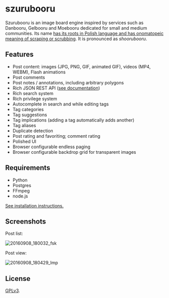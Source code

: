 # szurubooru

Szurubooru is an image board engine inspired by services such as Danbooru,
Gelbooru and Moebooru dedicated for small and medium communities. Its name [has
its roots in Polish language and has onomatopeic meaning of scraping or
scrubbing](http://sjp.pwn.pl/sjp/;2527372). It is pronounced as *shoorubooru*.

## Features

- Post content: images (JPG, PNG, GIF, animated GIF), videos (MP4, WEBM), Flash animations
- Post comments
- Post notes / annotations, including arbitrary polygons
- Rich JSON REST API ([see documentation](https://github.com/rr-/szurubooru/blob/master/API.md))
- Rich search system
- Rich privilege system
- Autocomplete in search and while editing tags
- Tag categories
- Tag suggestions
- Tag implications (adding a tag automatically adds another)
- Tag aliases
- Duplicate detection
- Post rating and favoriting; comment rating
- Polished UI
- Browser configurable endless paging
- Browser configurable backdrop grid for transparent images

## Requirements

- Python
- Postgres
- FFmpeg
- node.js

[See installation instructions.](https://github.com/rr-/szurubooru/blob/master/INSTALL.md)

## Screenshots

Post list:

![20160908_180032_fsk](https://cloud.githubusercontent.com/assets/1045476/18356730/3f1123d6-75ee-11e6-85dd-88a7615243a0.png)

Post view:

![20160908_180429_lmp](https://cloud.githubusercontent.com/assets/1045476/18356731/3f1566ee-75ee-11e6-9594-e86ca7347b0f.png)

## License

[GPLv3](https://github.com/rr-/szurubooru/blob/master/LICENSE.md).
